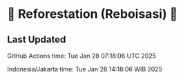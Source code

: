 
# 🌳 Reforestation (Reboisasi) 🌲

## Last Updated

GitHub Actions time: Tue Jan 28 07:18:06 UTC 2025

Indonesia/Jakarta time: Tue Jan 28 14:18:06 WIB 2025
